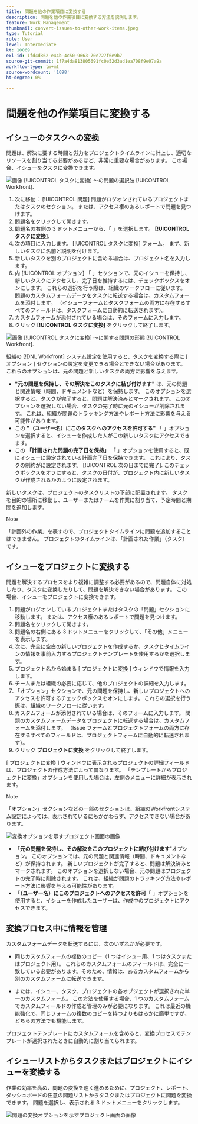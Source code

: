 ```yaml
---
title: 問題を他の作業項目に変換する
description: 問題を他の作業項目に変換する方法を説明します。
feature: Work Management
thumbnail: convert-issues-to-other-work-items.jpeg
type: Tutorial
role: User
level: Intermediate
kt: 10069
exl-id: 1fd4d862-e44b-4c50-9663-70e727f6e9b7
source-git-commit: 1f7a4da813805691fc0e52d3ad1ea708f9e07a9a
workflow-type: tm+mt
source-wordcount: '1098'
ht-degree: 0%

---
```


# 問題を他の作業項目に変換する

## イシューのタスクへの変換

問題は、解決に要する時間と労力をプロジェクトタイムラインに計上し、適切なリソースを割り当てる必要があるほど、非常に重要な場合があります。 この場合、イシューをタスクに変換できます。

![画像 [!UICONTROL タスクに変換] ～の問題の選択肢 [!UICONTROL Workfront].](assets/15-convert-issue-to-task-menu-option.png)

1. 次に移動： [!UICONTROL 問題] 問題がログオンされているプロジェクトまたはタスクのセクション。 または、アクセス権のあるレポートで問題を見つけます。
1. 問題名をクリックして開きます。
1. 問題名の右側の 3 ドットメニューから、「 」を選択します。 **[!UICONTROL タスクに変換]**.
1. 次の項目に入力します。 [!UICONTROL タスクに変換] フォーム。 まず、新しいタスクに名前と説明を付けます。
1. 新しいタスクを別のプロジェクトに含める場合は、プロジェクト名を入力します。
1. 内 [!UICONTROL オプション] 「 」セクションで、元のイシューを保持し、新しいタスクにアクセスし、完了日を維持するには、チェックボックスをオンにします。 これらの選択を行う際は、組織のワークフローに従います。 問題のカスタムフォームデータをタスクに転送する場合は、カスタムフォームを添付します。 （イシューフォームとタスクフォームの両方に存在するすべてのフィールドは、タスクフォームに自動的に転送されます）。
1. カスタムフォームが添付されている場合は、そのフォームに入力します。
1. クリック **[!UICONTROL タスクに変換]** をクリックして終了します。

![画像 [!UICONTROL タスクに変換] ～に関する問題の形態 [!UICONTROL Workfront].](assets/16-convert-to-task-options.png)

組織の [!DNL Workfront] システム設定を使用すると、タスクを変換する際に [ オプション ] セクションの設定を変更できる場合とできない場合があります。 これらのオプションは、元の問題と新しいタスクの両方に影響を与えます。

* **&quot;元の問題を保持し、その解決をこのタスクに結び付けます&quot;** は、元の問題と関連情報（時間、ドキュメントなど）を保持します。 このオプションを選択すると、タスクが完了すると、問題は解決済みとマークされます。 このオプションを選択しない場合、タスクの完了時に元のイシューが削除されます。 これは、組織が問題のトラッキング方法やレポート方法に影響を与える可能性があります。
* この **&quot;（ユーザー名）にこのタスクへのアクセスを許可する&quot;** 「 」オプションを選択すると、イシューを作成した人がこの新しいタスクにアクセスできます。
* この **「計画された問題の完了日を保持」** 「 」オプションを使用すると、既にイシューに設定されている計画完了日を保持できます。 これにより、タスクの制約がに設定されます。 [!UICONTROL 次の日までに完了]. このチェックボックスをオフにすると、タスクの日付が、プロジェクト内に新しいタスクが作成されるかのように設定されます。

新しいタスクは、プロジェクトのタスクリストの下部に配置されます。 タスクを目的の場所に移動し、ユーザーまたはチームを作業に割り当て、予定時間と期間を追加します。

>[!NOTE]
>
>「計画外の作業」を表すので、プロジェクトタイムラインに問題を追加することはできません。 プロジェクトのタイムラインは、「計画された作業」（タスク）です。

## イシューをプロジェクトに変換する

問題を解決するプロセスをより複雑に調整する必要があるので、問題自体に対処したり、タスクに変換したりして、問題を解決できない場合があります。 この場合、イシューをプロジェクトに変換できます。

1. 問題がログオンしているプロジェクトまたはタスクの「問題」セクションに移動します。 または、アクセス権のあるレポートで問題を見つけます。
1. 問題名をクリックして開きます。
1. 問題名の右側にある 3 ドットメニューをクリックして、「その他」メニューを表示します。
1. 次に、完全に空白の新しいプロジェクトを作成するか、タスクとタイムラインの情報を事前入力するプロジェクトテンプレートを使用するかを選択します。
1. プロジェクト名から始まる [ プロジェクトに変換 ] ウィンドウで情報を入力します。
1. チームまたは組織の必要に応じて、他のプロジェクトの詳細を入力します。
1. 「オプション」セクションで、元の問題を保持し、新しいプロジェクトへのアクセスを許可するチェックボックスをオンにします。 これらの選択を行う際は、組織のワークフローに従います。
1. カスタムフォームが添付されている場合は、そのフォームに入力します。 問題のカスタムフォームデータをプロジェクトに転送する場合は、カスタムフォームを添付します。 （Issue フォームとプロジェクトフォームの両方に存在するすべてのフィールドは、プロジェクトフォームに自動的に転送されます）。
1. クリック **プロジェクトに変換** をクリックして終了します。

[ プロジェクトに変換 ] ウィンドウに表示されるプロジェクトの詳細フィールドは、プロジェクトの作成方法によって異なります。 「テンプレートからプロジェクトに変換」オプションを使用した場合は、左側のメニューに詳細が表示されます。

>[!NOTE]
>
>「オプション」セクションなどの一部のセクションは、組織のWorkfrontシステム設定によっては、表示されているにもかかわらず、アクセスできない場合があります。

![変換オプションを示すプロジェクト画面の画像](assets/conversion-options.png)

* 「**元の問題を保持し、その解決をこのプロジェクトに結び付けます**&quot;オプション。 このオプションでは、元の問題と関連情報（時間、ドキュメントなど）が保持されます。 新しいプロジェクトが完了すると、問題は解決済みとマークされます。 このオプションを選択しない場合、元の問題はプロジェクトの完了時に削除されます。 これは、組織が問題のトラッキング方法やレポート方法に影響を与える可能性があります。
* 「**（ユーザー名）にこのプロジェクトへのアクセスを許可**「 」オプションを使用すると、イシューを作成したユーザーは、作成中のプロジェクトにアクセスできます。

## 変換プロセス中に情報を管理

<!-- Need link to wf one doc article below 

To learn about what information transfers when you convert an issue to a task or project, we recommend you read through the conversion considerations in the article, Convert issues. This lists what information is kept when converting issues and what isn’t. Workfront recommends you become familiar with these considerations so you don’t lose important information when converting issues to tasks or projects.

-->

カスタムフォームデータを転送するには、次のいずれかが必要です。

* 同じカスタムフォームの複数のコピー（1 つはイシュー用、1 つはタスクまたはプロジェクト用）。 これらのカスタムフォームのフィールドは、完全に一致している必要があります。そのため、情報は、あるカスタムフォームから別のカスタムフォームに転送できます。

* または、イシュー、タスク、プロジェクトの各オブジェクトが選択された単一のカスタムフォーム。 この方法を使用する場合、1 つのカスタムフォームでカスタムフィールドの作成と管理のみが必要になります。 これは最近の機能強化で、同じフォームの複数のコピーを持つよりもはるかに簡単ですが、どちらの方法でも機能します。



<!-- Need link to wf one doc article below

Learn more in the article, Transfer custom form data to a larger work item.

-->

<!-- Pro tips graphic -->

プロジェクトテンプレートにカスタムフォームを含めると、変換プロセスでテンプレートが選択されたときに自動的に割り当てられます。

<!-- Learn more graphic and documentation article links 

* Convert issues
* Transfer custom form data to a larger work item
* Overview of resolving and resolvable objects
* Understanding resolving and resolvable objects
* Unlink issues from their resolvable objects

-->

## イシューリストからタスクまたはプロジェクトにイシューを変換する

作業の効率を高め、問題の変換を速く進めるために、プロジェクト、レポート、ダッシュボードの任意の問題リストからタスクまたはプロジェクトに問題を変換できます。 問題を選択し、表示される 3 ドットメニューをクリックします。

![問題の変換オプションを示すプロジェクト画面の画像](assets/convert-from-a-list.png)

